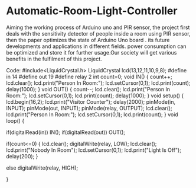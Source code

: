 # Automatic-Room-Light-Controller
Aiming the working process of Arduino uno and PIR sensor, the project first deals with the sensitivity detector of people inside a room using PIR sensor, then the paper optimizes the state of Arduino Uno board . its future developments and applications in different fields. power consumption can be optimized and store it for further usage.Our society will get various benefits in the fulfilment of this project.  

Code:
#include<LiquidCrystal.h>
LiquidCrystal lcd(13,12,11,10,9,8);
#define in 14
#define out 19
#define relay 2
int count=0;
void IN()
{
    count++;
    lcd.clear();
    lcd.print("Person In Room:");
    lcd.setCursor(0,1);
    lcd.print(count);
    delay(1000);
}
void OUT()
{
  count--;
    lcd.clear();
    lcd.print("Person In Room:");
    lcd.setCursor(0,1);
    lcd.print(count);
    delay(1000);
}
void setup()
{
  lcd.begin(16,2);
  lcd.print("Visitor Counter");
  delay(2000);
  pinMode(in, INPUT);
  pinMode(out, INPUT);
  pinMode(relay, OUTPUT);
  lcd.clear();
  lcd.print("Person In Room:");
  lcd.setCursor(0,1);
  lcd.print(count);
}
void loop()
{  
  
  if(digitalRead(in))
  IN();
  if(digitalRead(out))
  OUT();
  
  if(count<=0)
  {
    lcd.clear();
    digitalWrite(relay, LOW);
    lcd.clear();
    lcd.print("Nobody In Room");
    lcd.setCursor(0,1);
    lcd.print("Light Is Off");
    delay(200);
  }
  
  else
    digitalWrite(relay, HIGH);
  
}

